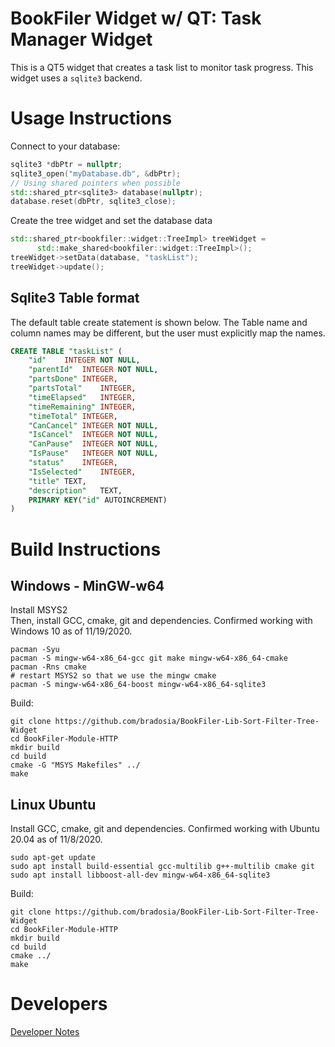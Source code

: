# BookFiler Widget w/ QT: Task Manager Widget
This is a QT5 widget that creates a task list to monitor task progress. This widget uses a `sqlite3` backend.

# Usage Instructions

Connect to your database:
```cpp
sqlite3 *dbPtr = nullptr;
sqlite3_open("myDatabase.db", &dbPtr);
// Using shared pointers when possible
std::shared_ptr<sqlite3> database(nullptr);
database.reset(dbPtr, sqlite3_close);
```

Create the tree widget and set the database data
```cpp
std::shared_ptr<bookfiler::widget::TreeImpl> treeWidget =
      std::make_shared<bookfiler::widget::TreeImpl>();
treeWidget->setData(database, "taskList");
treeWidget->update();
```

## Sqlite3 Table format
The default table create statement is shown below. The Table name and column names may be different, but the user must explicitly map the names.
```sql
CREATE TABLE "taskList" (
	"id"	INTEGER NOT NULL,
	"parentId"	INTEGER NOT NULL,
	"partsDone"	INTEGER,
	"partsTotal"	INTEGER,
	"timeElapsed"	INTEGER,
	"timeRemaining"	INTEGER,
	"timeTotal"	INTEGER,
	"CanCancel"	INTEGER NOT NULL,
	"IsCancel"	INTEGER NOT NULL,
	"CanPause"	INTEGER NOT NULL,
	"IsPause"	INTEGER NOT NULL,
	"status"	INTEGER,
	"IsSelected"	INTEGER,
	"title"	TEXT,
	"description"	TEXT,
	PRIMARY KEY("id" AUTOINCREMENT)
)
```

# Build Instructions

## Windows - MinGW-w64
Install MSYS2<BR>
Then, install GCC, cmake, git and dependencies. Confirmed working with Windows 10 as of 11/19/2020.
```shell
pacman -Syu
pacman -S mingw-w64-x86_64-gcc git make mingw-w64-x86_64-cmake
pacman -Rns cmake
# restart MSYS2 so that we use the mingw cmake
pacman -S mingw-w64-x86_64-boost mingw-w64-x86_64-sqlite3
```
Build:
```shell
git clone https://github.com/bradosia/BookFiler-Lib-Sort-Filter-Tree-Widget
cd BookFiler-Module-HTTP
mkdir build
cd build
cmake -G "MSYS Makefiles" ../
make
```

## Linux Ubuntu
Install GCC, cmake, git and dependencies. Confirmed working with Ubuntu 20.04 as of 11/8/2020.
```shell
sudo apt-get update
sudo apt install build-essential gcc-multilib g++-multilib cmake git
sudo apt install libboost-all-dev mingw-w64-x86_64-sqlite3
```
Build:
```shell
git clone https://github.com/bradosia/BookFiler-Lib-Sort-Filter-Tree-Widget
cd BookFiler-Module-HTTP
mkdir build
cd build
cmake ../
make
```

# Developers

[Developer Notes](/dev/readme.md)

